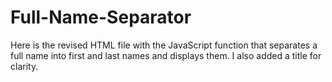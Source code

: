 # Full-Name-Separator
Here is the revised HTML file with the JavaScript function that separates a full name into first and last names and displays them. I also added a title for clarity.

